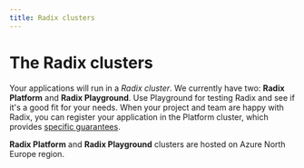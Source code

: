 ```yaml
---
title: Radix clusters
---
```

# The Radix clusters

Your applications will run in a *Radix cluster*. We currently have two: **Radix Platform** and **Radix Playground**. Use Playground for testing Radix and see if it's a good fit for your needs. When your project and team are happy with Radix, you can register your application in the Platform cluster, which provides [specific guarantees](../../docs/topic-uptime/).

**Radix Platform** and **Radix Playground** clusters are hosted on Azure North Europe region.